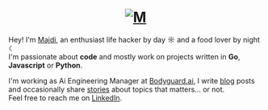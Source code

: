 <h1 align="center">
  <br />
  <a href="https://confiture.sh"><img src="https://www.datocms-assets.com/59691/1674767185-m.jpeg" alt="M" /></a>
  <br />
</h1>

Hey! I'm [Majdi](https://majdi.im), an enthusiast life hacker by day ☼ and a food lover by night ☾<br />
I'm passionate about **code** and mostly work on projects written in **Go**, **Javascript** or **Python**.<br />

I'm working as Ai Engineering Manager at [Bodyguard.ai](https://bodyguard.ai), I write [blog](https://majdi.im/journal) posts and occasionally share [stories](https://www.instagram.com/majditoumi/) about topics that matters... or not.<br />
Feel free to reach me on [LinkedIn](https://www.linkedin.com/in/majditoumi/).
